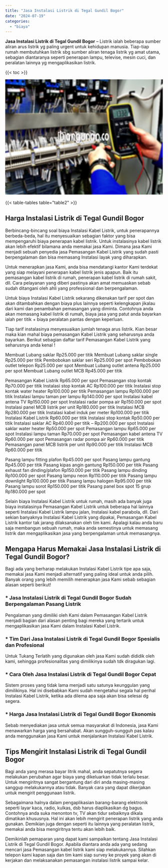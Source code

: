 ```yaml
---
title: "Jasa Instalasi Listrik di Tegal Gundil Bogor"
date: "2024-07-19"
categories: 
  - "biaya"
---
```


**Jasa Instalasi Listrik di Tegal Gundil Bogor** – Listrik ialah beberapa sumber aliran arus listrik yg paling urgent untuk kehidupan manusia. Tiap-tiap rumah membutuhkan listrik sbg sumber aliran tenaga listrik yg amat utama, sebagian diantaranya seperti penerapan lampu, televise, mesin cuci, dan peralatan lainnya yg mengaplikasikan listrik.

{{< toc >}}

![Jasa Instalasi Listrik di Tegal Gundil Bogor](/images/instalasi-listrik-murah05.png)

{{< table-tables table="table2" >}}

## Harga Instalasi Listrik di Tegal Gundil Bogor

Berbincang-bincang soal biaya Instalasi Kabel Listrik, untuk penerapannya berbeda-beda, hal itu menyesuaikan sebagian faktor yang bisa mempengaruhi biaya penerapan kabel listrik. Untuk instalasinya kabel listrik akan lebih efektif bilamana anda memakai jasa Kami. Dimana jasa Kami menjadi sebuah penyedia jasa Pemasangan Kabel Listrik yang sudah pasti berpengalaman dan bisa memasang Instalasi layak yang diharapkan.

Untuk menerapkan jasa Kami, anda bisa mendatangi kantor Kami terdekat yang siap melayani penerapan kabel listrik jenis apapun. Baik itu pemasangan kabel listrik di rumah, penerapan kabel listrik di rumah sakit, dll. Cara pelayanan yang diberi pastinya akan amat memuaskan sebab sudah ditangani oleh ahli yang professional dan berpengalaman.

Untuk biaya Instalasi Kabel Listrik sekarang dikenakan tarif per spot dan akan ditambahkan dengan biaya plus lainnya seperti kelengkapan jikalau dari kami dan penambahan pemasangan yang diminta. Contohnya anda akan memasang kabel listrik di rumah, biaya jasa yang patut anda bayarkan ialah per titik + biaya peralatan pantas dengan keperluan.

Tiap tarif instalasinya menyesuaikan jumlah tenaga arus listrik. Kian besar maka kian mahal biaya pemasangan Kabel Listrik yang seharusnya anda bayarkan. Berikut sebagian daftar tarif Pemasangan Kabel Listrik yang seharusnya anda kenal !

Membuat Lubang saklar Rp25.000 per titik Membuat Lubang saklar single Rp25.000 per titik Pembobokan saklar seri Rp25.000 per spot Pembobokan outlet telepon Rp25.000 per spot Membuat Lubang outlet antena Rp25.000 per spot Membuat Lubang outlet MCB Rp45.000 per titik

Pemasangan Kabel Listrik Rp65.000 per spot Pemasangan stop kontak Rp70.000 per titik Instalasi stop kontak AC Rp100.000 per titik Instalasi stop kontak water heater Rp100.000 per titik Pemasangan lampu Rp100.000 per titik Instalasi lampu taman per lampu Rp140.000 per spot Instalasi kabel antena TV Rp150.000 per spot Instalasi radar pompa air Rp150.000 per spot Instalasi panel MCB listrik per unit Rp180.000 per titik Instalasi MCB Rp280.000 per titik Instalasi kabel induk per meter Rp100.000 per titik Instalasi Kabel Listrik Rp60.000 per titik Instalasi stop kontak Rp50.000 per titik Instalasi saklar AC Rp40.000 per titik – Rp200.000 per spot Instalasi saklar water heater Rp50.000 per spot Pemasangan lampu Rp65.000 per spot Instalasi lampu taman Rp70.000 per spot Pemasangan kabel antena TV Rp60.000 per spot Pemasangan radar pompa air Rp60.000 per titik Pemasangan panel MCB listrik per unit Rp90.000 per titik Instalasi MCB Rp60.000 per titik

Pasang lampu fitting plafon Rp45.000 per spot Pasang lampu gantung Rp45.000 per titik Pasang kipas angin gantung Rp150.000 per titik Pasang exhaust fan dinding/plafon Rp150.000 per titik Pasang lampu dinding Rp100.000 per spot Pasang lampu neon Rp110.000 per titik Pasang lampu downlight Rp100.000 per titik Pasang lampu halogen Rp95.000 per titik Pasang lampu sorot Rp150.000 per titik Pasang panel box spot 15 grup Rp180.000 per spot

Selain biaya Instalasi Kabel Listrik untuk rumah, masih ada banyak juga biaya instalasinya Pemasangan Kabel Listrik untuk beberapa hal lainnya seperti Instalasi Kabel Listrik lampu jalan, Instalasi kabel parabola, dll. Dari sekian banyaknya Instalasi Kabel Listrik yang dipakai, Pemasangan Kabel Listrik kantor tak jarang dilaksanakan oleh tim kami. Apalagi kalau anda baru saja membangun sebuah rumah, maka anda semestinya untuk memasang listrik dan mengaplikasikan jasa yang berpengalaman untuk memasangnya.

## Mengapa Harus Memakai Jasa Instalasi Listrik di Tegal Gundil Bogor?

Bagi ada yang berharap melakukan Instalasi Kabel Listrik tipe apa saja, memakai jasa Kami menjadi alternatif yang paling ideal untuk anda pilih. Banyak orang yang lebih memilih menerapkan jasa Kami sebab sebagian alasan seperti berikut!

### \* Jasa Instalasi Listrik di Tegal Gundil Bogor Sudah Berpengalaman Pasang Listrik

Pengalaman yang dimiliki oleh Kami dalam Pemasangan Kabel Listrik menjadi bagian dari alasan penting bagi mereka yang tertarik untuk mengaplikasikan jasa Kami dalam Instalasi Kabel Listrik.

### \* Tim Dari Jasa Instalasi Listrik di Tegal Gundil Bogor Spesialis dan Profesional

Untuk Tukang Terlatih yang digunakan oleh jasa Kami sudah dididik oleh kami, sehingga profesionalitas yang dimilikinya sudah tdk diragukan lagi.

### \* Cara Oleh Jasa Instalasi Listrik di Tegal Gundil Bogor Cepat

Sistem proses yang tidak lama menjadi satu satunya keunggulan yang dimilikinya. Hal ini disebabkan Kami sudah mengetahui segala hal perihal Instalasi Kabel Listrik, ketika ada dilema apa saja akan bisa selesai dg segera.

### \* Harga Jasa Instalasi Listrik di Tegal Gundil Bogor Ekonomis

Sebab menyediakan jasa untuk semua masyarakat di Indonesia, jasa Kami menawarkan harga yang bersahabat. Akan sungguh-sungguh pas kalau anda menggunakan jasa Kami untuk menjalankan Instalasi Kabel Listrik.

## Tips Mengirit Instalasi Listrik di Tegal Gundil Bogor


Bagi anda yang merasa bayar litrik mahal, anda sepatutnya segera melakukan perubahan agar biaya yang dikeluarkan tidak terlalu besar. Untuk mengiritnya sangat bergantung dari diri anda masing-masing sanggup melakukannya atau tidak. Banyak cara yang dapat dikerjakan untuk mengirit penggunaan listrik.

Sebagaimana halnya dalam pengaplikasian barang-barang elektronik seperti layar kaca, radio, kulkas, dsb harus diaplikasikan dg bagus. Contohnya anda suka menonton tv, TV akan tidur sebaiknya dikala dimatikan khususnya. Hal ini akan lebih mengirit penerapan listrik yang anda gunakan. Demikian juga dengan seperti itu lainnya yang peralatan listrik, memakai anda bisa mengiritnya tentu akan lebih baik.

Demikinlah pemaparan yang dapat kami sampaikan tentang Jasa Instalasi Listrik di Tegal Gundil Bogor. Apabila diantara anda ada yang sedang mencari jasa Pemasangan kabel listrik kami siap melakukannya. Silahkan telepon kami kapan saja dan tim kami siap survey ke proyek yang akan di kerjakan dan melaksanakan pemasangan instalasi listrik sampai kelar.
